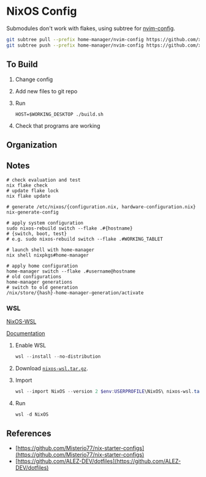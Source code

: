 # NixOS Config

Submodules don't work with flakes, using subtree for
[nvim-config](https://www.github.com/xiej2520/nvim-config).

```sh
git subtree pull --prefix home-manager/nvim-config https://github.com/xiej2520/nvim-config main --squash
git subtree push --prefix home-manager/nvim-config https://github.com/xiej2520/nvim-config main
```

## To Build

1. Change config
2. Add new files to git repo
3. Run

   ```shell
   HOST=$WORKING_DESKTOP ./build.sh
   ```

4. Check that programs are working

## Organization

## Notes

```shell
# check evaluation and test
nix flake check
# update flake lock
nix flake update

# generate /etc/nixos/{configuration.nix, hardware-configuration.nix}
nix-generate-config

# apply system configuration
sudo nixos-rebuild switch --flake .#{hostname}
# {switch, boot, test}
# e.g. sudo nixos-rebuild switch --flake .#WORKING_TABLET

# launch shell with home-manager
nix shell nixpkgs#home-manager

# apply home configuration
home-manager switch --flake .#username@hostname
# old configurations
home-manager generations
# switch to old generation
/nix/store/{hash}-home-manager-generation/activate
```

### WSL

[NixOS-WSL](https://github.com/nix-community/NixOS-WSL?tab=readme-ov-file)

[Documentation](https://nix-community.github.io/NixOS-WSL/index.html)

1. Enable WSL

   ```Powershell
   wsl --install --no-distribution
   ```

2. Download [`nixos-wsl.tar.gz`](https://github.com/nix-community/NixOS-WSL/releases/latest).
3. Import

   ```Powershell
   wsl --import NixOS --version 2 $env:USERPROFILE\NixOS\ nixos-wsl.tar.gz
   ```

4. Run

   ```Powershell
   wsl -d NixOS
   ```

## References

- [https://github.com/Misterio77/nix-starter-configs](https://github.com/Misterio77/nix-starter-configs)
- [https://github.com/ALEZ-DEV/dotfiles](https://github.com/ALEZ-DEV/dotfiles)
